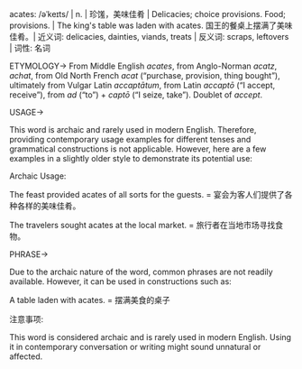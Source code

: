 acates: /əˈkeɪts/ | n. | 珍馐，美味佳肴 | Delicacies; choice provisions.  Food; provisions. | The king's table was laden with acates. 国王的餐桌上摆满了美味佳肴。| 近义词: delicacies, dainties, viands, treats | 反义词: scraps, leftovers | 词性: 名词

ETYMOLOGY->
From Middle English *acates*, from Anglo-Norman *acatz*, *achat*, from Old North French *acat* (“purchase, provision, thing bought”), ultimately from Vulgar Latin *accaptātum*, from Latin *accaptō* (“I accept, receive”), from *ad* (“to”) + *captō* (“I seize, take”). Doublet of *accept*.

USAGE->

This word is archaic and rarely used in modern English.  Therefore, providing contemporary usage examples for different tenses and grammatical constructions is not applicable.  However, here are a few examples in a slightly older style to demonstrate its potential use:

Archaic Usage:

The feast provided acates of all sorts for the guests. =  宴会为客人们提供了各种各样的美味佳肴。

The travelers sought acates at the local market. = 旅行者在当地市场寻找食物。


PHRASE->

Due to the archaic nature of the word, common phrases are not readily available.  However, it can be used in constructions such as:

A table laden with acates. = 摆满美食的桌子


注意事项:

This word is considered archaic and is rarely used in modern English.  Using it in contemporary conversation or writing might sound unnatural or affected.
